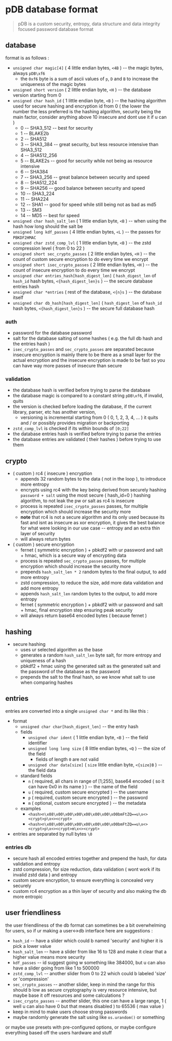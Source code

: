 # pDB database format

> pDB is a custom security, entropy, data structure and data integrity focused password database format

## database

format is as follows :

-   `unsigned char magic[4]` ( 4 little endian bytes, `<4B` ) -- the magic bytes, always `pDB\xf6`
    -   the `0xf6` byte is a sum of ascii values of `p`, `D` and `B` to increase the uniqueness of the magic bytes
-   `unsigned short version` ( 2 little endian byte, `<H` ) -- the database version starting from 0
-   `unsigned char hash_id` ( 1 little endian byte, `<B` ) -- the hashing algorithm used for secure hashing and encryption id from 0
    ( the lower the number the less preferred is the hashing algorithm, security being the main factor, consider
    anything above 10 insecure and dont use it if u can )
    -   0 -- SHA3_512 -- best for security
    -   1 -- BLAKE2b
    -   2 -- SHA512
    -   3 -- SHA3_384 -- great security, but less resource intensive than SHA3_512
    -   4 -- SHA512_256
    -   5 -- BLAKE2s -- good for security while not being as resource intensive
    -   6 -- SHA384
    -   7 -- SHA3_256 -- great balance between security and speed
    -   8 -- SHA512_224
    -   9 -- SHA256 -- good balance between security and speed
    -   10 -- SHA3_224
    -   11 -- SHA224
    -   12 -- SHA1 -- good for speed while still being not as bad as md5
    -   13 -- SM3
    -   14 -- MD5 -- best for speed
-   `unsigned char hash_salt_len` ( 1 little endian byte, `<B` ) -- when using the hash how long should the salt be
-   `unsigned long kdf_passes` ( 4 little endian bytes, `<L` ) -- the passes for `PBKDF2HMAC`
-   `unsigned char zstd_comp_lvl` ( 1 little endian byte, `<B` ) -- the zstd compression level ( from 0 to 22 )
-   `unsigned short sec_crypto_passes` ( 2 little endian bytes, `<H` ) -- the count of custom secure encryption to do every time we encrypt
-   `unsigned short isec_crypto_passes` ( 2 little endian bytes, `<H` ) -- the count of insecure encryption to do every time we encrypt
-   `unsigned char entries_hash[hash_digest_len]` ( `hash_digest_len` of `hash_id` hash bytes, `<{hash_digest_len}s` ) -- the secure database entries hash
-   `unsigned char *entries` ( rest of the database, `<{n}s` ) -- the database itself
-   `unsigned char db_hash[hash_digest_len]` ( `hash_digest_len` of `hash_id` hash bytes, `<{hash_digest_len}s` ) -- the secure full database hash

### auth

-   password for the database password
-   salt for the database salting of some hashes ( e.g. the full db hash and the entries hash )
-   `isec_crypto_passes` and `sec_crypto_passes` are separated because insecure encryption is mainly there to
    be there as a small layer for the actual encryption and the insecure encryption is made to be fast so you can
    have way more passes of insecure than secure

### validation

-   the database hash is verified before trying to parse the database
-   the database magic is compared to a constant string `pDB\xf6`, if invalid, quits
-   the version is checked before loading the database, if the current library, parser, etc has another version,
    -   versioning is incremental starting from 0 ( 0, 1, 2, 3, 4, ... )
        it quits and / or possibly provides migration or backporting
-   `zstd_comp_lvl` is checked if its within bounds of `[0;22]`
-   the database entries hash is verified before trying to parse the entries
-   the database entries are validated ( their hashes ) before trying to use them

## crypto

-   ( custom ) rc4 ( insecure ) encryption
    -   appends 32 random bytes to the data ( not in the loop ), to introduce more entropy
    -   encrypts using rc4 with the key being derived from securely hashing `password + salt` using the most secure ( hash_id=0 )
        hashing algorithm, to not leak the pw or salt as rc4 is insecure
    -   process is repeated `isec_crypto_passes` passes, for multiple encryption which should increase the security more
    -   **note** that rc4 is not a secure algorithm and its only used because its fast and isnt as insecure as xor encryption,
        it gives the best balance for what were looking in our use case -- entropy and an extra thin layer of security
    -   will always return bytes
-   ( custom ) secure encryption
    -   fernet ( symmetric encryption ) + pbkdf2 with ur password and salt + hmac, which is a secure way of encrypting data
    -   process is repeated `sec_crypto_passes` passes, for multiple encryption which should increase the security more
    -   prepends `hash_salt_len * 2` random bytes to the final output, to add more entropy
    -   zstd compression, to reduce the size, add more data validation and add more entropy
    -   appends `hash_salt_len` random bytes to the output, to add more entropy
    -   fernet ( symmetric encryption ) + pbkdf2 with ur password and salt + hmac, final encryption step ensuring peak security
    -   will always return base64 encoded bytes ( because fernet )

## hashing

-   secure hashing
    -   uses ur selected algorithm as the base
    -   generates a random `hash_salt_len` byte salt, for more entropy and uniqueness of a hash
    -   pbkdf2 + hmac using the generated salt as the generated salt and the password of the database as the password
    -   prepends the salt to the final hash, so we know what salt to use when comparing hashes

## entries

entries are converted into a single `unsigned char *` and its like this :

-   format
    -   `unsigned char char[hash_digest_len]` -- the entry hash
    -   fields
        -   `unsigned char ident` ( 1 little endian byte, `<B` ) -- the field identifier
        -   `unsigned long long size` ( 8 little endian bytes, `<Q` ) -- the size of the field
            -   fields of length `0` are not valid
        -   `unsigned char data[size]` ( `size` little endian byte, `<{size}B` ) -- the field data
    -   standard fields
        -   `n` ( required, all chars in range of [1;255],
            base64 encoded ( so it can have 0x0 in its name ) ) -- the name of the field
        -   `u` ( required, custom secure encrypted ) -- the username
        -   `p` ( required, custom secure encrypted ) -- the password
        -   `m` ( optional, custom secure encrypted ) -- the metadata
    -   examples
        -   `<hash>n\x08\x00\x00\x00\x00\x00\x00\x00bmFtZQ==u\x<><crypt>p\x<><crypt>`
        -   `<hash>n\x08\x00\x00\x00\x00\x00\x00\x00bmFtZQ==u\x<><crypt>p\x<><crypt>m\x<><crypt>`
-   entries are separated by null bytes `\0`

### entries db

-   secure hash all encoded entries together and prepend the hash, for data validation and entropy
-   zstd compression, for size reduction, data validation ( wont work if its invalid zstd data ) and entropy
-   custom secure encryption, to ensure everything is concealed very securely
-   custom rc4 encryption as a thin layer of security and also making the db more entropic

## user friendliness

the user friendliness of the db format can sometimes be a bit overwhelming for users,
so if ur making a user<->db interface here are suggestions :

-   `hash_id` -- have a slider which could b named 'security' and higher it is pick a lower value
-   `hash_salt_len` -- have a slider from like 16 to 128 and make it clear that a higher value means more security
-   `kdf_passes` -- id suggest going w something like 384000, but u can also have a slider going from like 1 to 500000
-   `zstd_comp_lvl` -- another slider from 0 to 22 which could b labeled 'size' or 'compression'
-   `sec_crypto_passes` -- another slider, keep in mind the range for this should b low as secure cryptography is very resource intensive,
    but maybe base it off resources and some calculations ?
-   `isec_crypto_passes` -- another slider, this one can have a large range, 1 ( well u can also have 0 but that means disabled ) to 65536 ( max value )
-   keep in mind to make users choose strong passwords
-   maybe randomly generate the salt using like `os.urandom()` or something

or maybe use presets with pre-configured options, or maybe configure everything based
off the users hardware and stuff
